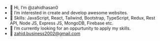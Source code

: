 - 👋 Hi, I’m @zahidhasan0
- 🥰 I’m interested in create and develop awesome websites.
- 🌱 Skills: JavaScript, React, Tailwind, Bootstrap, TypeScript, Redux, Rest API, Node JS, Express JS, MongoDB, Firebase etc.
- 👀 I’m currently looking for an oppurtunity to apply my skills.
- 📧 zahid.business2002@gmail.com

<!---
zahidhasan0/zahidhasan0 is a ✨ special ✨ repository because its `README.md` (this file) appears on your GitHub profile.
You can click the Preview link to take a look at your changes.
--->
